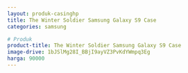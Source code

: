 ```yaml
---
layout: produk-casinghp
title: The Winter Soldier Samsung Galaxy S9 Case
categories: samsung

# Produk
product-title: The Winter Soldier Samsung Galaxy S9 Case
image-drive: 1bJSlMg28I_BBjI9ayVZ3PvKdYWmpq3Eg
harga: 90000
---
```

